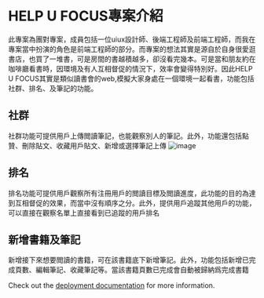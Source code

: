 # HELP U FOCUS專案介紹

此專案為團對專案，成員包括一位uiux設計師、後端工程師及前端工程師，而我在專案當中扮演的角色是前端工程師的部分。而專案的想法其實是源自於自身很愛逛書店，也買了一堆書，可是房間的書越積越多，卻沒看完幾本。可是當和朋友約在咖啡廳看書時，因環境及有人互相督促的情況下，效率會變得特別好。因此HELP U FOCUS其實是類似讀書會的web,模擬大家身處在一個環境一起看書，功能包括社群、排名、及筆記的功能。

## 社群
社群功能可提供用戶上傳閲讀筆記，也能觀察別人的筆記。此外，功能還包括點贊、刪除貼文、收藏用戶貼文、新增或選擇筆記上傳
![image](https://github.com/dicksonchai98/helpufocus-project/assets/102925011/7f99b8bd-bb20-4b94-8364-04ef2e7338ad)


## 排名
排名功能可提供用戶觀察所有注冊用戶的閲讀目標及閲讀進度，此功能的目的為達到互相督促的效果，而當中沒有順序之分。此外，提供用戶追蹤其他用戶的功能，可以直接在觀察名單上直接看到已追蹤的用戶排名

## 新增書籍及筆記
新增接下來想要閲讀的書籍，可在該書籍底下新增筆記。此外，功能包括新增已完成頁數、編輯筆記、收藏筆記等。當該書籍頁數已完成會自動被歸納爲完成書籍

Check out the [deployment documentation](https://nuxt.com/docs/getting-started/deployment) for more information.
